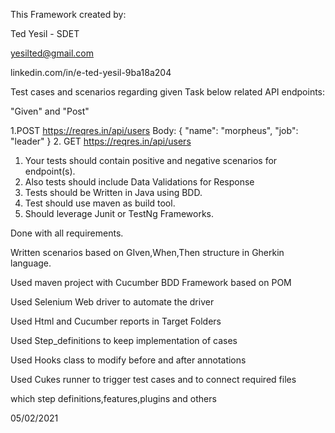 This Framework created by:

Ted Yesil - SDET

yesilted@gmail.com

linkedin.com/in/e-ted-yesil-9ba18a204

Test cases and scenarios regarding given Task below related API endpoints:

"Given" and "Post"

1.POST https://reqres.in/api/users
Body:
{
"name": "morpheus",
"job": "leader"
}
2. GET https://reqres.in/api/users

1. Your tests should contain positive and negative scenarios for endpoint(s).
2. Also tests should include Data Validations for Response
3. Tests should be Written in Java using BDD.
4. Test should use maven as build tool.
5. Should leverage Junit or TestNg Frameworks.

Done with all requirements.

Written scenarios based on GIven,When,Then structure in Gherkin language.

Used maven project with Cucumber BDD Framework based on POM

Used Selenium Web driver to automate the driver

Used Html and Cucumber reports in Target Folders

Used Step_definitions to keep implementation of cases

Used Hooks class to modify before and after annotations

Used Cukes runner to trigger test cases and to connect required files

which step definitions,features,plugins and others


05/02/2021